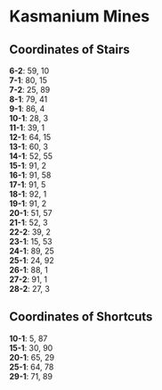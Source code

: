 # Kasmanium Mines

## Coordinates of Stairs

**6-2**: 59, 10  
**7-1**: 80, 15  
**7-2**: 25, 89  
**8-1**: 79, 41  
**9-1**: 86, 4  
**10-1**: 28, 3  
**11-1**: 39, 1  
**12-1**: 64, 15  
**13-1**: 60, 3  
**14-1**: 52, 55  
**15-1**: 91, 2  
**16-1**: 91, 58  
**17-1**: 91, 5  
**18-1**: 92, 1  
**19-1**: 91, 2  
**20-1**: 51, 57  
**21-1**: 52, 3  
**22-2**: 39, 2  
**23-1**: 15, 53  
**24-1**: 89, 25  
**25-1**: 24, 92  
**26-1**: 88, 1  
**27-2**: 91, 1  
**28-2**: 27, 3  

## Coordinates of Shortcuts

**10-1**: 5, 87  
**15-1**: 30, 90  
**20-1**: 65, 29  
**25-1**: 64, 78  
**29-1**: 71, 89  

